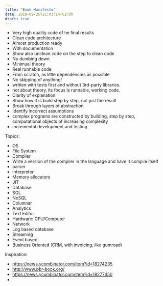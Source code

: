 ```yaml
---
title: "Book Manifesto"
date: 2018-09-26T21:03:14+02:00
draft: true
---
```


- Very high quality code of he final results
- Clean code architecture
- Almost production ready
- With documentation
- Show also unclean code on the step to clean code
- No dumbing down
- Minimual theory
- Real runnable code
- From scratch, as little dependencies as possible
- No skipping of anything!
- written with tests first and without 3rd-party libraries.
- not about theory, its focus is runnable, working code.
- Clarity of explanation
- Show how it is build step by step, not just the result
- Break through layers of abstraction
- Identify incorrect assumptions
- complex programs are constructed by building, step by step, computational objects of increasing complexity
- incremental development and testing

Topics:

- OS
- File System
- Compiler
- Write a version of the compiler in the language and have it compile itself
- parser
- interpreter
- Memory allocators
- JIT
- Database
- SQL
- NoSQL
- Columnar
- Analytics
- Text Editor
- Hardware: CPU/Computer
- Network
- Log based database
- Streaming
- Event based
- Business Oriented (CRM, with invoicing, like gumroad)

Inspiration:

- https://news.ycombinator.com/item?id=18274235
- http://www.pbr-book.org/
- https://news.ycombinator.com/item?id=18277450
-

